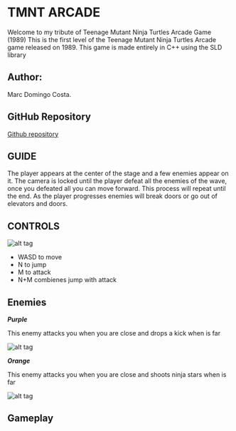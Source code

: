 # TMNT ARCADE
Welcome to my tribute of Teenage Mutant Ninja Turtles Arcade Game (1989)
This is the first level of the Teenage Mutant Ninja Turtles Arcade game released on 1989. 
This game is made entirely in C++ using the SLD library 

## Author:
Marc Domingo Costa.

## GitHub Repository

[Github repository](https://github.com/codeck1/TMNT-ARCADE)

## GUIDE
The player appears at the center of the stage and a few enemies appear on it. The camera is locked until the player defeat all the enemies of the wave, once you defeated all you can move forward. This process will repeat until the end.
As the player progresses enemies will break doors or go out of elevators and doors.

## CONTROLS
![alt tag](http://i.imgur.com/IklSanH.png)

- WASD to move
- N to jump
- M to attack
- N+M combienes jump with attack

## Enemies
***Purple***

This enemy attacks you when you are close and drops a kick when is far

![alt tag](http://i.imgur.com/XwOJBO4.png)

***Orange***

This enemy attacks you when you are close and shoots ninja stars when is far

![alt tag](http://i.imgur.com/0H73DJb.png)

## Gameplay
